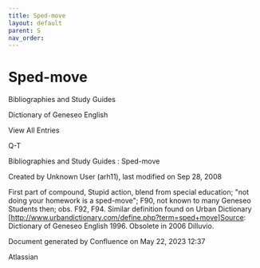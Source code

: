 ```yaml
---
title: Sped-move
layout: default
parent: S
nav_order:
---
```


# Sped-move

Bibliographies and Study Guides

Dictionary of Geneseo English

View All Entries

Q-T

Bibliographies and Study Guides : Sped-move

Created by  Unknown User (arh11), last modified on Sep 28, 2008

First part of compound, Stupid action, blend from special education; &quot;not doing your homework is a sped-move&quot;; F90, not known to many Geneseo Students then; obs. F92, F94. Similar definition found on Urban Dictionary [http://www.urbandictionary.com/define.php?term=sped+move]Source: Dictionary of Geneseo English 1996. Obsolete in 2006 Dilluvio.

Document generated by Confluence on May 22, 2023 12:37

Atlassian

